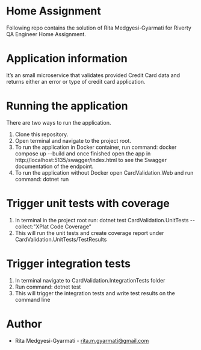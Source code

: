 # Home Assignment
Following repo contains the solution of Rita Medgyesi-Gyarmati for Riverty QA Engineer Home Assignment.

# Application information 
It’s an small microservice that validates provided Credit Card data and returns either an error or type of credit card application. 

# Running the  application 
There are two ways to run the application.
1. Clone this repository.
2. Open terminal and navigate to the project root.
3. To run the application in Docker container, run command: docker compose up --build and once finished open the app in http://localhost:5135/swagger/index.html to see the Swagger documentation of the endpoint.
4. To run the application without Docker open CardValidation.Web and run command: dotnet run

# Trigger unit tests with coverage
1. In terminal in the project root run: dotnet test CardValidation.UnitTests --collect:"XPlat Code Coverage"
2. This will run the unit tests and create coverage report under CardValidation.UnitTests/TestResults

# Trigger integration tests
1. In terminal navigate to CardValidation.IntegrationTests folder
2. Run command: dotnet test
3. This will trigger the integration tests and write test results on the command line

# Author
- Rita Medgyesi-Gyarmati - rita.m.gyarmati@gmail.com
